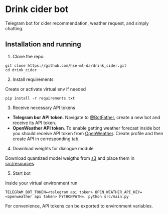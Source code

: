 # Drink cider bot
Telegram bot for cider recommendation, weather request, and simply chatting.

## Installation and running
1. Clone the repo:
```shell
git clone https://github.com/hse-ml-da/drink_cider.git
cd drink_cider
```
2. Install requirements

Create or activate virtual env if needed
```shell
pip install -r requirements.txt
```
3. Receive necessary API tokens
- **Telegram bor API token**.
Navigate to [@BotFather](https://t.me/BotFather), create a new bot and receive its API token.
- **OpenWeather API token**.
To enable getting weather forecast inside bot you should receive API token from [OpenWeather](https://openweathermap.org).
Create profile and then create API in corresponding tab.
4. Download weights for dialogue module

Download quantized model weigths from [s3](https://voudy-data.s3.eu-north-1.amazonaws.com/dialogpt2_quant.pth)
   and place them in [src/resources](src/resources).

5. Start bot

Inside your virtual environment run
```shell
TELEGRAM_BOT_TOKEN=<telegram api token> OPEN_WEATHER_API_KEY=<openweather api token> PYTHONPATH=. python src/main.py
```
For convenience, API tokens can be exported to environment variables.
